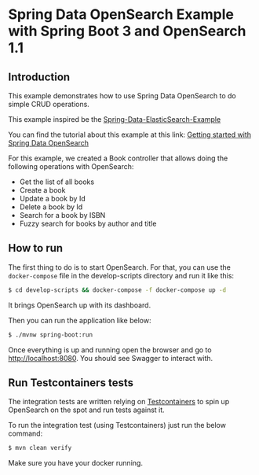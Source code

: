 # Spring Data OpenSearch Example with Spring Boot 3 and OpenSearch 1.1

## Introduction

This example demonstrates how to use Spring Data OpenSearch to do simple CRUD operations.

This example inspired be
the [Spring-Data-ElasticSearch-Example](https://github.com/kasramp/Spring-Data-ElasticSearch-Example/tree/master)

You can find the tutorial about this example at this link: [Getting started with Spring Data OpenSearch]()

For this example, we created a Book controller that allows doing the following operations with OpenSearch:

- Get the list of all books
- Create a book
- Update a book by Id
- Delete a book by Id
- Search for a book by ISBN
- Fuzzy search for books by author and title

## How to run

The first thing to do is to start OpenSearch. For that, you can use the `docker-compose` file in the develop-scripts
directory and run it like this:

```bash
$ cd develop-scripts && docker-compose -f docker-compose up -d
``` 

It brings OpenSearch up with its dashboard.

Then you can run the application like below:

```bash
$ ./mvnw spring-boot:run
```

Once everything is up and running open the browser and go to [http://localhost:8080](http://localhost:8080). You should
see Swagger to interact with.

## Run Testcontainers tests

The integration tests are written relying on [Testcontainers](https://www.testcontainers.org/) to spin up OpenSearch on
the spot and run tests against it.

To run the integration test (using Testcontainers) just run the below command:

```bash
$ mvn clean verify
```

Make sure you have your docker running.
